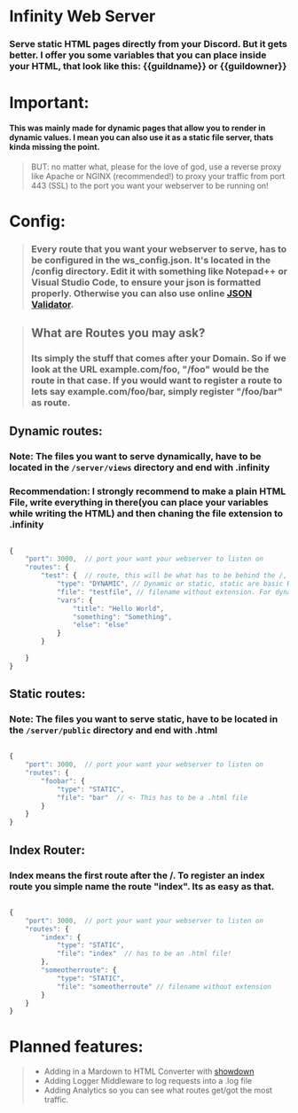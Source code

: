 # **Infinity Web Server**

### Serve static HTML pages directly from your Discord. But it gets better. I offer you some variables that you can place inside your HTML, that look like this: {{guildname}} or {{guildowner}}

# Important: 

#### This was mainly made for dynamic pages that allow you to render in dynamic values. I mean you can also use it as a static file server, thats kinda missing the point. 
> BUT: no matter what, please for the love of god, use a reverse proxy like Apache or NGINX (recommended!) to proxy your traffic from port 443 (SSL) to the port you want your webserver to be running on!


# Config:

> ### Every route that you want your webserver to serve, has to be configured in the ws_config.json. It's located in the /config directory. Edit it with something like Notepad++ or Visual Studio Code, to ensure your json is formatted properly. Otherwise you can also use online [JSON Validator](https://jsonformatter.curiousconcept.com/).


> ## What are Routes you may ask? 
> ### Its simply the stuff that comes after your Domain. So if we look at the URL example.com/foo, "/foo" would be the route in that case. If you would want to register a route to lets say example.com/foo/bar, simply register "/foo/bar" as route.

## Dynamic routes:
### **Note:** The files you want to serve dynamically, have to be located in the `/server/views` directory and end with .infinity

### **Recommendation:** I strongly recommend to make a plain HTML File, write everything in there(you can place your variables while writing the HTML) and then chaning the file extension to .infinity

```js

{
    "port": 3000,  // port your want your webserver to listen on
    "routes": {
        "test": {  // route, this will be what has to be behind the /, so "test" resembles the route: "localhost:3000/test"
            "type": "DYNAMIC", // Dynamic or static, static are basic HTML files, dynamic are .infinity files that offer you the ability to use variables in your HTML file.
            "file": "testfile", // filename without extension. For dynamic pages you have to use the /views directory, for static pages, the /public directory
            "vars": {
                "title": "Hello World",
                "something": "Something",
                "else": "else"
            }
        }
       
    }
}

```

## Static routes:
### **Note:** The files you want to serve static, have to be located in the `/server/public` directory and end with .html

```js

{
    "port": 3000,  // port your want your webserver to listen on
    "routes": {
        "foobar": {
            "type": "STATIC",
            "file": "bar"  // <- This has to be a .html file
        }
    }
}

```

## Index Router:
### Index means the first route after the /. To register an index route you simple name the route "index". Its as easy as that.

```js

{
    "port": 3000,  // port your want your webserver to listen on
    "routes": {
        "index": {
            "type": "STATIC",
            "file": "index"  // has to be an .html file!
        },
        "someotherroute": {
            "type": "STATIC",
            "file": "someotherroute" // filename without extension 
        }
    }
}

```


# Planned features:

> + Adding in a Mardown to HTML Converter with [showdown](https://github.com/showdownjs/showdown)
> + Adding Logger Middleware to log requests into a .log file
> + Adding Analytics so you can see what routes get/got the most traffic.